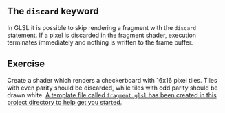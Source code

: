 ## The `discard` keyword

In GLSL it is possible to skip rendering a fragment with the `discard` statement. If a pixel is discarded in the fragment shader, execution terminates immediately and nothing is written to the frame buffer. 

## Exercise

Create a shader which renders a checkerboard with 16x16 pixel tiles.  Tiles with even parity should be discarded, while tiles with odd parity should be drawn white. <a href="/open/discard" target="_blank">A template file called `fragment.glsl` has been created in this project directory to help get you started.</a>